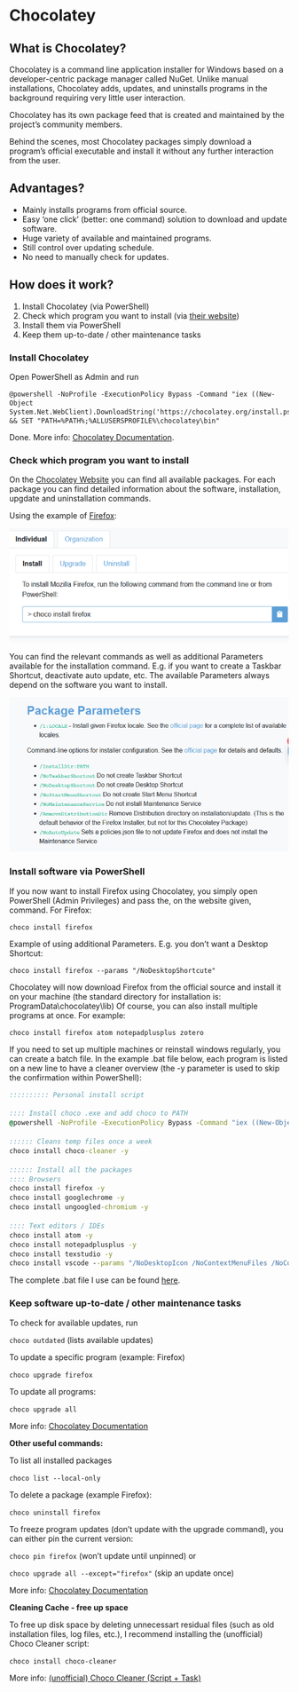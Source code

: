 # Chocolatey

## What is Chocolatey?
Chocolatey is a command line application installer for Windows based on a developer-centric package manager called NuGet. Unlike manual installations, Chocolatey adds, updates, and uninstalls programs in the background requiring very little user interaction.

Chocolatey has its own package feed that is created and maintained by the project’s community members.

Behind the scenes, most Chocolatey packages simply download a program’s official executable and install it without any further interaction from the user.

## Advantages?
* Mainly installs programs from official source.
* Easy ‘one click’ (better: one command) solution to download and update software.
* Huge variety of available and maintained programs.
* Still control over updating schedule.
* No need to manually check for updates.

## How does it work?
1.	Install Chocolatey (via PowerShell)
2.	Check which program you want to install (via [their website](https://community.chocolatey.org/packages))
3.	Install them via PowerShell
4.	Keep them up-to-date / other maintenance tasks


### Install Chocolatey
Open PowerShell as Admin and run
```
@powershell -NoProfile -ExecutionPolicy Bypass -Command "iex ((New-Object System.Net.WebClient).DownloadString('https://chocolatey.org/install.ps1'))" && SET "PATH=%PATH%;%ALLUSERSPROFILE%\chocolatey\bin"
```
Done. More info: [Chocolatey Documentation](https://chocolatey.org/install).

### Check which program you want to install
On the [Chocolatey Website](https://community.chocolatey.org/packages) you can find all available packages. For each package you can find detailed information about the software, installation, upgdate and uninstallation commands.

Using the example of [Firefox](https://community.chocolatey.org/packages/Firefox#install):

![Image of installation commands (example Firefox)](assets/img/1.png)

You can find the relevant commands as well as additional Parameters available for the installation command. E.g. if you want to create a Taskbar Shortcut, deactivate auto update, etc. The available Parameters always depend on the software you want to install.

![Image of installation commands (example Firefox)](assets/img/2.png)


### Install software via PowerShell

If you now want to install Firefox using Chocolatey, you simply open PowerShell (Admin Privileges) and pass the, on the website given, command. For Firefox:

```
choco install firefox
```

Example of using additional Parameters. E.g. you don’t want a Desktop Shortcut:

```
choco install firefox --params "/NoDesktopShortcute"
```

Chocolatey will now download Firefox from the official source and install it on your machine (the standard directory for installation is: ProgramData\chocolatey\lib)
Of course, you can also install multiple programs at once. For example:

```
choco install firefox atom notepadplusplus zotero
```

If you need to set up multiple machines or reinstall windows regularly, you can create a batch file. In the example .bat file below, each program is listed on a new line to have a cleaner overview (the -y parameter is used to skip the confirmation within PowerShell):

```bat
:::::::::: Personal install script

:::: Install choco .exe and add choco to PATH
@powershell -NoProfile -ExecutionPolicy Bypass -Command "iex ((New-Object System.Net.WebClient).DownloadString('https://chocolatey.org/install.ps1'))" && SET "PATH=%PATH%;%ALLUSERSPROFILE%\chocolatey\bin"

:::::: Cleans temp files once a week
choco install choco-cleaner -y

:::::: Install all the packages
:::: Browsers
choco install firefox -y
choco install googlechrome -y
choco install ungoogled-chromium -y

:::: Text editors / IDEs
choco install atom -y
choco install notepadplusplus -y
choco install texstudio -y
choco install vscode --params "/NoDesktopIcon /NoContextMenuFiles /NoContextMenuFolders" vscode --params "/NoDesktopIcon /NoContextMenuFiles /NoContextMenuFolders" -y
```

The complete .bat file I use can be found [here](/Chocolatey_myInstallScript.bat).


### Keep software up-to-date / other maintenance tasks

To check for available updates, run

```choco outdated```  (lists available updates)

To update a specific program (example: Firefox)

```choco upgrade firefox```

To update all programs:

```choco upgrade all```

More info: [Chocolatey Documentation](https://docs.chocolatey.org/en-us/choco/commands/upgrade)

**Other useful commands:**

To list all installed packages

```choco list --local-only```

To delete a package (example Firefox):

```choco uninstall firefox```

To freeze program updates (don’t update with the upgrade command), you can either pin the current version:

```choco pin firefox``` (won’t update until unpinned) or

```choco upgrade all --except="firefox"``` (skip an update once)


More info: [Chocolatey Documentation](https://docs.chocolatey.org/en-us/choco/commands/pin#mainContent)

**Cleaning Cache - free up space**

To free up disk space by deleting unnecessart residual files (such as old installation files, log files, etc.), I recommend installing the (unofficial) Choco Cleaner script:

```choco install choco-cleaner```

More info: [(unofficial) Choco Cleaner (Script + Task)](https://community.chocolatey.org/packages/choco-cleaner)
